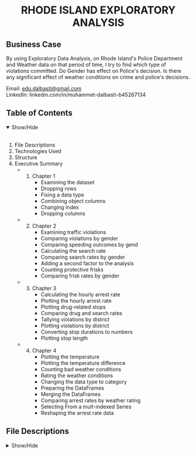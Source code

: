 <h1 align='center'>RHODE ISLAND EXPLORATORY ANALYSIS</h1>

## Business Case

By using Exploratory Data Analysis, on Rhode Island's Police Department and Weather data on that period of time, I try to find which type of violations committed. Do Gender has effect
on Police's decision. Is there any significant effect of weather conditions on crime and police's decisions.

Email: edu.dalbasti@gmail.com <br>
LinkedIn: linkedin.com/in/muhammet-dalbasti-b45267134 <br>

## Table of Contents
<details open>
<summary>Show/Hide</summary>
<br>

1. File Descriptions
2. Technologies Used  
3. Structure
4. Executive Summary
   * 1. Chapter 1
          * Examining the dataset
          * Dropping rows
          * Fixing a data type
          * Combining object columns
          * Changing Index
          * Dropping columns
   * 2. Chapter 2
          * Examining traffic violations
          * Comparing violations by gender
          * Comparing speeding outcomes by gend
          * Calculating the search rate
          * Comparing search rates by gender
          * Adding a second factor to the analysis
          * Counting protective frisks
          * Comparing frisk rates by gender
   * 3. Chapter 3
          * Calculating the hourly arrest rate
          * Plotting the hourly arrest rate
          * Plotting drug-related stops
          * Comparing drug and search rates
          * Tallying violations by district
          * Plotting violations by district
          * Converting stop durations to numbers
          * Plotting stop length
   * 4. Chapter 4
          * Plotting the temperature
          * Plotting the temperature difference
          * Counting bad weather conditions
          * Rating the weather conditions
          * Changing the data type to category
          * Preparing the DataFrames
          * Merging the DataFrames
          * Comparing arrest rates by weather rating
          * Selecting From a mult-indexed Series
          * Reshaping the arrest rate data
</details>


## File Descriptions
<details>
<a name="File_Description"></a>
<summary>Show/Hide</summary>
<br>

* <strong>DA_and_viz_with_Python.ipynb</strong>: Notebooks with all codes.
* police.csv.zip
* weather.csv



